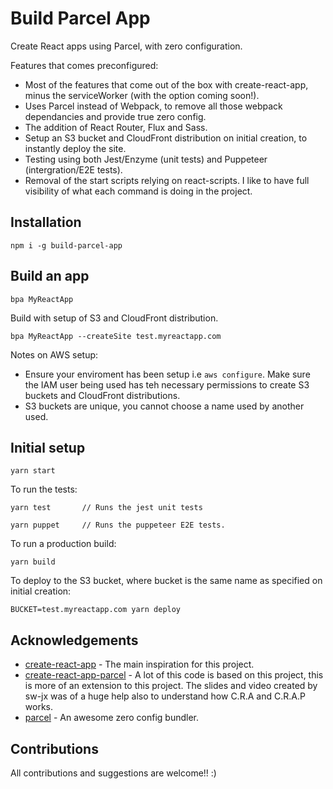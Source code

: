 # Build Parcel App 

Create React apps using Parcel, with zero configuration. 

Features that comes preconfigured: 

- Most of the features that come out of the box with create-react-app, minus the serviceWorker (with the option coming soon!). 
- Uses Parcel instead of Webpack, to remove all those webpack dependancies and provide true zero config. 
- The addition of React Router, Flux and Sass. 
- Setup an S3 bucket and CloudFront distribution on initial creation, to instantly deploy the site. 
- Testing using both Jest/Enzyme (unit tests) and Puppeteer (intergration/E2E tests). 
- Removal of the start scripts relying on react-scripts. I like to have full visibility of what each command is doing in the project. 

## Installation 

```
npm i -g build-parcel-app 
```

## Build an app 

``` 
bpa MyReactApp
```

Build with setup of S3 and CloudFront distribution. 

```
bpa MyReactApp --createSite test.myreactapp.com
```

Notes on AWS setup: 
- Ensure your enviroment has been setup i.e `aws configure`. Make sure the IAM user being used has teh necessary permissions to create S3 buckets and CloudFront distributions. 
- S3 buckets are unique, you cannot choose a name used by another used. 

## Initial setup 

``` 
yarn start 
```

To run the tests: 
```
yarn test       // Runs the jest unit tests

yarn puppet     // Runs the puppeteer E2E tests. 
```

To run a production build: 
```
yarn build
```

To deploy to the S3 bucket, where bucket is the same name as specified on initial creation: 
```
BUCKET=test.myreactapp.com yarn deploy
``` 

## Acknowledgements 
- [create-react-app](https://github.com/facebook/create-react-app) - The main inspiration for this project. 
- [create-react-app-parcel](https://github.com/sw-yx/create-react-app-parcel) - A lot of this code is based on this project, this is more of an extension to this project. The slides and video created by sw-jx was of a huge help also to understand how C.R.A and C.R.A.P works. 
- [parcel](https://github.com/parcel-bundler/parcel) - An awesome zero config bundler. 

## Contributions 
All contributions and suggestions are welcome!! :) 

## 